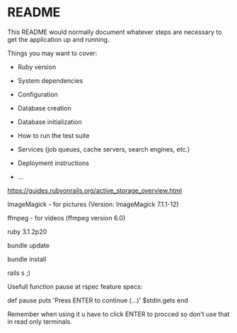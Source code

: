 # README

This README would normally document whatever steps are necessary to get the
application up and running.

Things you may want to cover:

* Ruby version

* System dependencies

* Configuration

* Database creation

* Database initialization

* How to run the test suite

* Services (job queues, cache servers, search engines, etc.)

* Deployment instructions

* ...

https://guides.rubyonrails.org/active_storage_overview.html

ImageMagick - for pictures (Version: ImageMagick 7.1.1-12)

ffmpeg - for videos (ffmpeg version 6.0)

ruby 3.1.2p20

bundle update

bundle install

rails s ;)

Usefull function pause at rspec feature specs:

  def pause
    puts 'Press ENTER to continue (...)'
    $stdin.gets
  end

Remember when using it u have to click ENTER to procced so don't use that in read only terminals.
